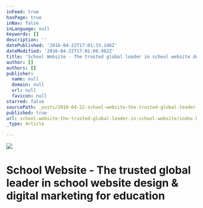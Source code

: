 ```yaml
---
inFeed: true
hasPage: true
inNav: false
inLanguage: null
keywords: []
description: ''
datePublished: '2016-04-22T17:01:33.146Z'
dateModified: '2016-04-22T17:01:08.982Z'
title: 'School Website - The trusted global leader in school website design & digital marketing for education'
author: []
authors: []
publisher:
  name: null
  domain: null
  url: null
  favicon: null
starred: false
sourcePath: _posts/2016-04-22-school-website-the-trusted-global-leader-in-school-website.md
published: true
url: school-website-the-trusted-global-leader-in-school-website/index.html
_type: Article

---
```

![](https://the-grid-user-content.s3-us-west-2.amazonaws.com/8efad625-a95c-49d3-8592-8c0ab00a81c2.jpg)

# School Website - The trusted global leader in school website design & digital marketing for education
